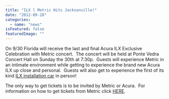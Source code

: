```yaml
---
title: "ILX l Metric Hits Jacksonville!"
date: "2012-09-28"
categories: 
  - name: "news"
isFeatured: false
featuredImage: ""
---
```


On 9/30 Florida will receive the last and final Acura ILX Exclusive Celebration with Metric concert.  The concert will be held at Ponte Vedra Concert Hall on Sunday the 30th at 7:30p.  Guests will experience Metric in an intimate environment while getting to experience the brand new Acura ILX up close and personal.  Guests will also get to experience the first of its kind [ILX installation car](http://www.youtube.com/watch?v=7SazEAQPMDg) in person!

The only way to get tickets is to be invited by Metric or Acura.  For information on how to get tickets from Metric click [HERE](http://ilovemetric.com/news/post.php?s=2012-09-26-win-tickets-you-cant-buy-to-see-metric-perform-synthetica-live-in-jacksonville-fl).
